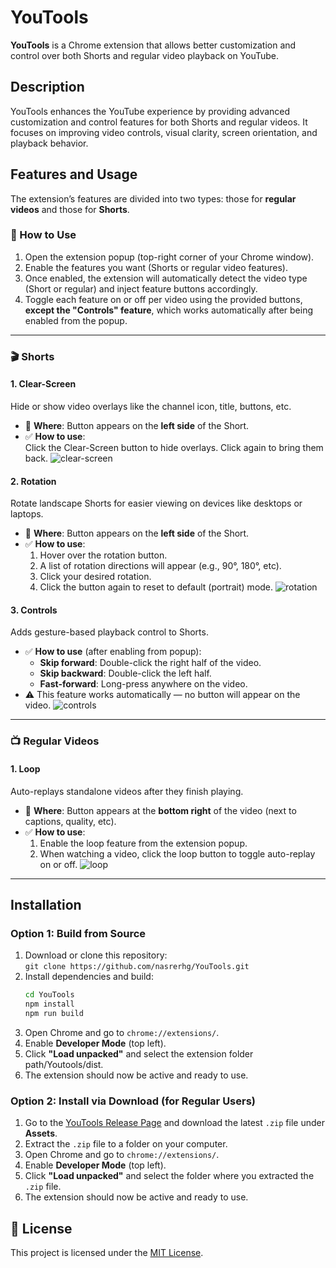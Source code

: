 # YouTools

**YouTools** is a Chrome extension that allows better customization and control over both Shorts and regular video playback on YouTube.

## Description

YouTools enhances the YouTube experience by providing advanced customization and control features for both Shorts and regular videos. It focuses on improving video controls, visual clarity, screen orientation, and playback behavior.

## Features and Usage

The extension’s features are divided into two types: those for **regular videos** and those for **Shorts**.

### 🔧 How to Use

1. Open the extension popup (top-right corner of your Chrome window).
2. Enable the features you want (Shorts or regular video features).
3. Once enabled, the extension will automatically detect the video type (Short or regular) and inject feature buttons accordingly.
4. Toggle each feature on or off per video using the provided buttons, **except the "Controls" feature**, which works automatically after being enabled from the popup.

---

### 🎬 Shorts

#### 1. **Clear-Screen**  
Hide or show video overlays like the channel icon, title, buttons, etc.

- 📍 **Where**: Button appears on the **left side** of the Short.
- ✅ **How to use**:  
  Click the Clear-Screen button to hide overlays. Click again to bring them back.
![clear-screen](https://github.com/user-attachments/assets/15e03b56-0194-4e78-b49d-6545a54707db)
#### 2. **Rotation**  
Rotate landscape Shorts for easier viewing on devices like desktops or laptops.

- 📍 **Where**: Button appears on the **left side** of the Short.
- ✅ **How to use**:  
  1. Hover over the rotation button.  
  2. A list of rotation directions will appear (e.g., 90°, 180°, etc).  
  3. Click your desired rotation.  
  4. Click the button again to reset to default (portrait) mode.
![rotation](https://github.com/user-attachments/assets/91014c24-407e-4dbe-a1a6-82fc622d53b5)

#### 3. **Controls**  
Adds gesture-based playback control to Shorts.

- ✅ **How to use** (after enabling from popup):
  - **Skip forward**: Double-click the right half of the video.
  - **Skip backward**: Double-click the left half.
  - **Fast-forward**: Long-press anywhere on the video.
- ⚠️ This feature works automatically — no button will appear on the video.
![controls](https://github.com/user-attachments/assets/950d6716-eaf3-4502-95b1-31d24ba7bdbd)
  

---

### 📺 Regular Videos

#### 1. **Loop**  
Auto-replays standalone videos after they finish playing.

- 📍 **Where**: Button appears at the **bottom right** of the video (next to captions, quality, etc).
- ✅ **How to use**:
  1. Enable the loop feature from the extension popup.
  2. When watching a video, click the loop button to toggle auto-replay on or off.
![loop](https://github.com/user-attachments/assets/a03c1e3b-6c20-44db-a531-9ba3f411eff1)
---

## Installation

### Option 1: Build from Source

1. Download or clone this repository:  
   `git clone https://github.com/nasrerhg/YouTools.git`
2. Install dependencies and build:  
   ```bash
   cd YouTools
   npm install
   npm run build
3. Open Chrome and go to `chrome://extensions/`.
4. Enable **Developer Mode** (top left).
5. Click **"Load unpacked"** and select the extension folder path/Youtools/dist.
6. The extension should now be active and ready to use.
   
### Option 2: Install via Download (for Regular Users)

1. Go to the [YouTools Release Page](https://github.com/nasrerhg/YouTools/releases) and download the latest `.zip` file under **Assets**.
2. Extract the `.zip` file to a folder on your computer.
3. Open Chrome and go to `chrome://extensions/`.
4. Enable **Developer Mode** (top left).
5. Click **"Load unpacked"** and select the folder where you extracted the `.zip` file.
6. The extension should now be active and ready to use.

## 🪪 License

This project is licensed under the [MIT License](LICENSE).
